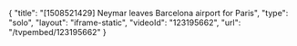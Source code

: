{
    "title": "[1508521429] Neymar leaves Barcelona airport for Paris",
    "type": "solo",
    "layout": "iframe-static",
    "videoId": "123195662",
    "url": "\/tvpembed\/123195662"
}